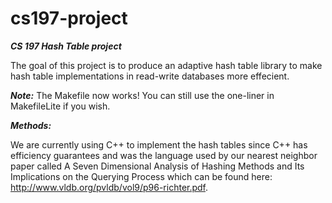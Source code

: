 # cs197-project
***CS 197 Hash Table project***

The goal of this project is to produce an adaptive hash table library to make
hash table implementations in read-write databases more effecient. 

***Note:***
The Makefile now works! You can still use the one-liner in MakefileLite if you wish.

***Methods:***

We are currently using C++ to implement the hash tables since C++ has efficiency 
guarantees and was the language used by our nearest neighbor paper called 
A Seven Dimensional Analysis of Hashing Methods and Its Implications on the Querying Process
which can be found here: http://www.vldb.org/pvldb/vol9/p96-richter.pdf. 
